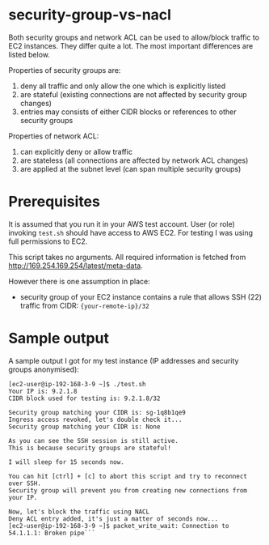 # security-group-vs-nacl

Both security groups and network ACL can be used to allow/block traffic to EC2 instances. They differ quite a lot. The most important differences are listed below.

Properties of security groups are:

1. deny all traffic and only allow the one which is explicitly listed
2. are stateful (existing connections are not affected by security group changes)
3. entries may consists of either CIDR blocks or references to other security groups

Properties of network ACL:

1. can explicitly deny or allow traffic
2. are stateless (all connections are affected by network ACL changes)
3. are applied at the subnet level (can span multiple security groups)

# Prerequisites

It is assumed that you run it in your AWS test account. User (or role) invoking `test.sh` should have access to AWS EC2. For testing I was using full permissions to EC2.

This script takes no arguments. All required information is fetched from http://169.254.169.254/latest/meta-data.

However there is one assumption in place:

* security group of your EC2 instance contains a rule that allows SSH (22) traffic from CIDR: `{your-remote-ip}/32`

# Sample output

A sample output I got for my test instance (IP addresses and security groups anonymised):

```
[ec2-user@ip-192-168-3-9 ~]$ ./test.sh
Your IP is: 9.2.1.8
CIDR block used for testing is: 9.2.1.8/32

Security group matching your CIDR is: sg-1q8b1qe9
Ingress access revoked, let's double check it...
Security group matching your CIDR is: None

As you can see the SSH session is still active.
This is because security groups are stateful!

I will sleep for 15 seconds now.

You can hit [ctrl] + [c] to abort this script and try to reconnect over SSH.
Security group will prevent you from creating new connections from your IP.

Now, let's block the traffic using NACL
Deny ACL entry added, it's just a matter of seconds now...
[ec2-user@ip-192-168-3-9 ~]$ packet_write_wait: Connection to 54.1.1.1: Broken pipe```
